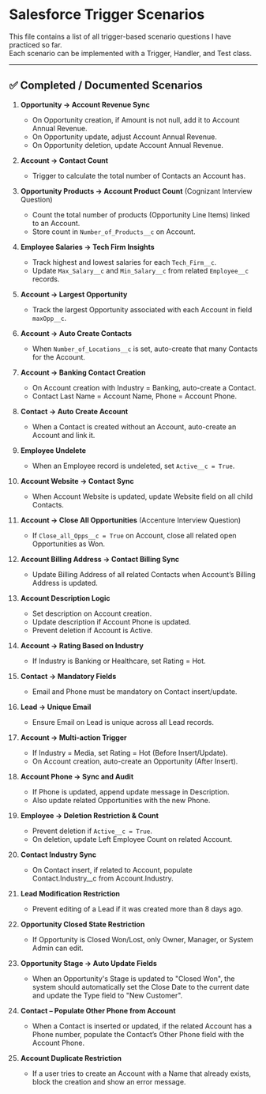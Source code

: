 # Salesforce Trigger Scenarios

This file contains a list of all trigger-based scenario questions I have practiced so far.  
Each scenario can be implemented with a Trigger, Handler, and Test class.  

---

## ✅ Completed / Documented Scenarios

1. **Opportunity → Account Revenue Sync**  
   - On Opportunity creation, if Amount is not null, add it to Account Annual Revenue.  
   - On Opportunity update, adjust Account Annual Revenue.  
   - On Opportunity deletion, update Account Annual Revenue.  

2. **Account → Contact Count**  
   - Trigger to calculate the total number of Contacts an Account has.  

3. **Opportunity Products → Account Product Count** (Cognizant Interview Question)  
   - Count the total number of products (Opportunity Line Items) linked to an Account.  
   - Store count in `Number_of_Products__c` on Account.  

4. **Employee Salaries → Tech Firm Insights**  
   - Track highest and lowest salaries for each `Tech_Firm__c`.  
   - Update `Max_Salary__c` and `Min_Salary__c` from related `Employee__c` records.  

5. **Account → Largest Opportunity**  
   - Track the largest Opportunity associated with each Account in field `maxOpp__c`.  

6. **Account → Auto Create Contacts**  
   - When `Number_of_Locations__c` is set, auto-create that many Contacts for the Account.  

7. **Account → Banking Contact Creation**  
   - On Account creation with Industry = Banking, auto-create a Contact.  
   - Contact Last Name = Account Name, Phone = Account Phone.  

8. **Contact → Auto Create Account**  
   - When a Contact is created without an Account, auto-create an Account and link it.  

9. **Employee Undelete**  
   - When an Employee record is undeleted, set `Active__c = True`.  

10. **Account Website → Contact Sync**  
    - When Account Website is updated, update Website field on all child Contacts.  

11. **Account → Close All Opportunities** (Accenture Interview Question)  
    - If `Close_all_Opps__c = True` on Account, close all related open Opportunities as Won.  

12. **Account Billing Address → Contact Billing Sync**  
    - Update Billing Address of all related Contacts when Account’s Billing Address is updated.  

13. **Account Description Logic**  
    - Set description on Account creation.  
    - Update description if Account Phone is updated.  
    - Prevent deletion if Account is Active.  

14. **Account → Rating Based on Industry**  
    - If Industry is Banking or Healthcare, set Rating = Hot.  

15. **Contact → Mandatory Fields**  
    - Email and Phone must be mandatory on Contact insert/update.  

16. **Lead → Unique Email**  
    - Ensure Email on Lead is unique across all Lead records.  

17. **Account → Multi-action Trigger**  
    - If Industry = Media, set Rating = Hot (Before Insert/Update).  
    - On Account creation, auto-create an Opportunity (After Insert).  

18. **Account Phone → Sync and Audit**  
    - If Phone is updated, append update message in Description.  
    - Also update related Opportunities with the new Phone.  

19. **Employee → Deletion Restriction & Count**  
    - Prevent deletion if `Active__c = True`.  
    - On deletion, update Left Employee Count on related Account.  

20. **Contact Industry Sync**  
    - On Contact insert, if related to Account, populate Contact.Industry__c from Account.Industry.  

21. **Lead Modification Restriction**  
    - Prevent editing of a Lead if it was created more than 8 days ago.  

22. **Opportunity Closed State Restriction**  
    - If Opportunity is Closed Won/Lost, only Owner, Manager, or System Admin can edit.  

23. **Opportunity Stage → Auto Update Fields**  
	- When an Opportunity's Stage is updated to "Closed Won", the system should automatically set the Close Date to the current date and update the Type field to "New Customer".  
	
24. **Contact – Populate Other Phone from Account**
	- When a Contact is inserted or updated, if the related Account has a Phone number, populate the Contact’s Other Phone field with the Account Phone.
	
24. **Account Duplicate Restriction**

	- If a user tries to create an Account with a Name that already exists, block the creation and show an error message.